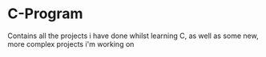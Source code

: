 # C-Program
Contains all the projects i have done whilst learning C, as well as some new, more complex projects i'm working on
